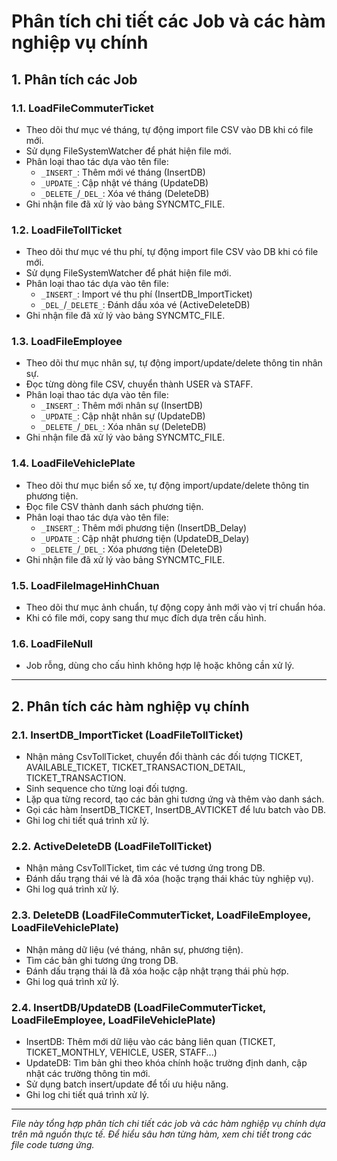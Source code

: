 # Phân tích chi tiết các Job và các hàm nghiệp vụ chính

## 1. Phân tích các Job

### 1.1. LoadFileCommuterTicket
- Theo dõi thư mục vé tháng, tự động import file CSV vào DB khi có file mới.
- Sử dụng FileSystemWatcher để phát hiện file mới.
- Phân loại thao tác dựa vào tên file:
  - `_INSERT_`: Thêm mới vé tháng (InsertDB)
  - `_UPDATE_`: Cập nhật vé tháng (UpdateDB)
  - `_DELETE_`/`_DEL_`: Xóa vé tháng (DeleteDB)
- Ghi nhận file đã xử lý vào bảng SYNCMTC_FILE.

### 1.2. LoadFileTollTicket
- Theo dõi thư mục vé thu phí, tự động import file CSV vào DB khi có file mới.
- Sử dụng FileSystemWatcher để phát hiện file mới.
- Phân loại thao tác dựa vào tên file:
  - `_INSERT_`: Import vé thu phí (InsertDB_ImportTicket)
  - `_DEL_`/`_DELETE_`: Đánh dấu xóa vé (ActiveDeleteDB)
- Ghi nhận file đã xử lý vào bảng SYNCMTC_FILE.

### 1.3. LoadFileEmployee
- Theo dõi thư mục nhân sự, tự động import/update/delete thông tin nhân sự.
- Đọc từng dòng file CSV, chuyển thành USER và STAFF.
- Phân loại thao tác dựa vào tên file:
  - `_INSERT_`: Thêm mới nhân sự (InsertDB)
  - `_UPDATE_`: Cập nhật nhân sự (UpdateDB)
  - `_DELETE_`/`_DEL_`: Xóa nhân sự (DeleteDB)
- Ghi nhận file đã xử lý vào bảng SYNCMTC_FILE.

### 1.4. LoadFileVehiclePlate
- Theo dõi thư mục biển số xe, tự động import/update/delete thông tin phương tiện.
- Đọc file CSV thành danh sách phương tiện.
- Phân loại thao tác dựa vào tên file:
  - `_INSERT_`: Thêm mới phương tiện (InsertDB_Delay)
  - `_UPDATE_`: Cập nhật phương tiện (UpdateDB_Delay)
  - `_DELETE_`/`_DEL_`: Xóa phương tiện (DeleteDB)
- Ghi nhận file đã xử lý vào bảng SYNCMTC_FILE.

### 1.5. LoadFileImageHinhChuan
- Theo dõi thư mục ảnh chuẩn, tự động copy ảnh mới vào vị trí chuẩn hóa.
- Khi có file mới, copy sang thư mục đích dựa trên cấu hình.

### 1.6. LoadFileNull
- Job rỗng, dùng cho cấu hình không hợp lệ hoặc không cần xử lý.

---

## 2. Phân tích các hàm nghiệp vụ chính

### 2.1. InsertDB_ImportTicket (LoadFileTollTicket)
- Nhận mảng CsvTollTicket, chuyển đổi thành các đối tượng TICKET, AVAILABLE_TICKET, TICKET_TRANSACTION_DETAIL, TICKET_TRANSACTION.
- Sinh sequence cho từng loại đối tượng.
- Lặp qua từng record, tạo các bản ghi tương ứng và thêm vào danh sách.
- Gọi các hàm InsertDB_TICKET, InsertDB_AVTICKET để lưu batch vào DB.
- Ghi log chi tiết quá trình xử lý.

### 2.2. ActiveDeleteDB (LoadFileTollTicket)
- Nhận mảng CsvTollTicket, tìm các vé tương ứng trong DB.
- Đánh dấu trạng thái vé là đã xóa (hoặc trạng thái khác tùy nghiệp vụ).
- Ghi log quá trình xử lý.

### 2.3. DeleteDB (LoadFileCommuterTicket, LoadFileEmployee, LoadFileVehiclePlate)
- Nhận mảng dữ liệu (vé tháng, nhân sự, phương tiện).
- Tìm các bản ghi tương ứng trong DB.
- Đánh dấu trạng thái là đã xóa hoặc cập nhật trạng thái phù hợp.
- Ghi log quá trình xử lý.

### 2.4. InsertDB/UpdateDB (LoadFileCommuterTicket, LoadFileEmployee, LoadFileVehiclePlate)
- InsertDB: Thêm mới dữ liệu vào các bảng liên quan (TICKET, TICKET_MONTHLY, VEHICLE, USER, STAFF...)
- UpdateDB: Tìm bản ghi theo khóa chính hoặc trường định danh, cập nhật các trường thông tin mới.
- Sử dụng batch insert/update để tối ưu hiệu năng.
- Ghi log chi tiết quá trình xử lý.

---

*File này tổng hợp phân tích chi tiết các job và các hàm nghiệp vụ chính dựa trên mã nguồn thực tế. Để hiểu sâu hơn từng hàm, xem chi tiết trong các file code tương ứng.*